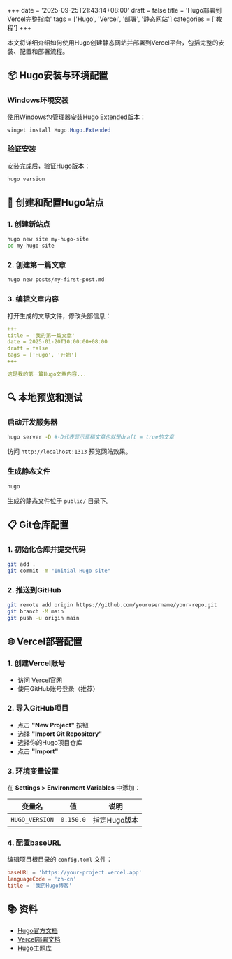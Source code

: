 +++
date = '2025-09-25T21:43:14+08:00'
draft = false
title = 'Hugo部署到Vercel完整指南'
tags = ['Hugo', 'Vercel', '部署', '静态网站']
categories = ['教程']
+++

本文将详细介绍如何使用Hugo创建静态网站并部署到Vercel平台，包括完整的安装、配置和部署流程。

## 📦 Hugo安装与环境配置

### Windows环境安装
使用Windows包管理器安装Hugo Extended版本：
```powershell
winget install Hugo.Hugo.Extended
```

### 验证安装
安装完成后，验证Hugo版本：
```bash
hugo version
```

## 🚀 创建和配置Hugo站点

### 1. 创建新站点
```bash
hugo new site my-hugo-site
cd my-hugo-site
```

### 2. 创建第一篇文章
```bash
hugo new posts/my-first-post.md
```

### 3. 编辑文章内容
打开生成的文章文件，修改头部信息：
```yaml
+++
title = '我的第一篇文章'
date = 2025-01-20T10:00:00+08:00
draft = false 
tags = ['Hugo', '开始']
+++

这是我的第一篇Hugo文章内容...
```

## 🔍 本地预览和测试

### 启动开发服务器
```bash
hugo server -D #-D代表显示草稿文章也就是draft = true的文章
```


访问 `http://localhost:1313` 预览网站效果。

### 生成静态文件
```bash
hugo
```
生成的静态文件位于 `public/` 目录下。

## 📋 Git仓库配置

### 1. 初始化仓库并提交代码
```bash
git add .
git commit -m "Initial Hugo site"
```

### 2. 推送到GitHub
```bash
git remote add origin https://github.com/yourusername/your-repo.git
git branch -M main
git push -u origin main
```

## 🌐 Vercel部署配置

### 1. 创建Vercel账号
- 访问 [Vercel官网](https://vercel.com/)
- 使用GitHub账号登录（推荐）

### 2. 导入GitHub项目
- 点击 **"New Project"** 按钮
- 选择 **"Import Git Repository"**
- 选择你的Hugo项目仓库
- 点击 **"Import"**




### 3. 环境变量设置
在 **Settings > Environment Variables** 中添加：

| 变量名            | 值         | 说明       |
| -------------- | --------- | -------- |
| `HUGO_VERSION` | `0.150.0` | 指定Hugo版本 |

### 4. 配置baseURL
编辑项目根目录的 `config.toml` 文件：
```toml
baseURL = 'https://your-project.vercel.app'
languageCode = 'zh-cn'
title = '我的Hugo博客'
```



## 📚 资料

- [Hugo官方文档](https://gohugo.io/documentation/)
- [Vercel部署文档](https://vercel.com/docs/concepts/deployments/overview)
- [Hugo主题库](https://themes.gohugo.io/)

